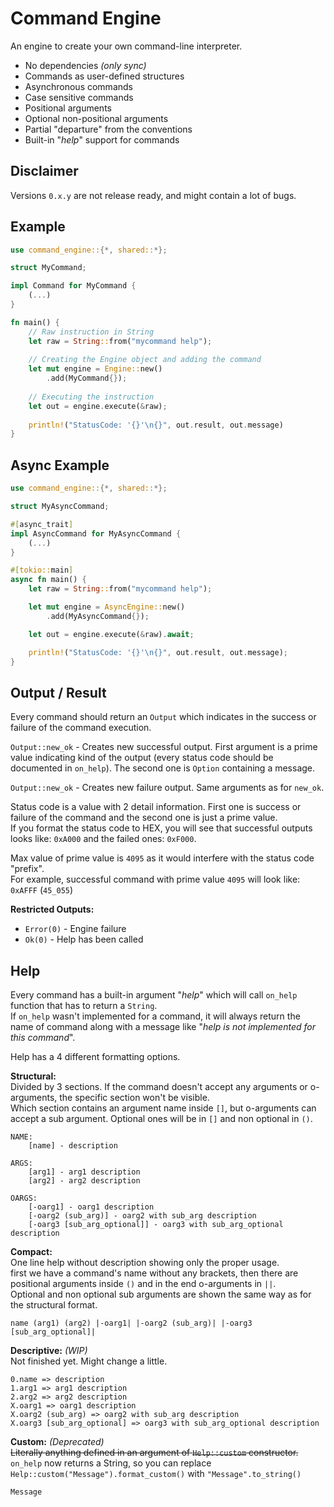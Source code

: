 # Command Engine
An engine to create your own command-line interpreter. <br>
- No dependencies *(only sync)*
- Commands as user-defined structures
- Asynchronous commands
- Case sensitive commands
- Positional arguments
- Optional non-positional arguments
- Partial "departure" from the conventions
- Built-in "*help*" support for commands

## Disclaimer
Versions `0.x.y` are not release ready, and might contain a lot of bugs. <br>

## Example
```rust
use command_engine::{*, shared::*};

struct MyCommand;

impl Command for MyCommand {
    (...)
}

fn main() {
    // Raw instruction in String 
    let raw = String::from("mycommand help");
    
    // Creating the Engine object and adding the command
    let mut engine = Engine::new()
        .add(MyCommand{});
    
    // Executing the instruction
    let out = engine.execute(&raw);
    
    println!("StatusCode: '{}'\n{}", out.result, out.message)
}
```

## Async Example
```rust
use command_engine::{*, shared::*};

struct MyAsyncCommand;

#[async_trait]
impl AsyncCommand for MyAsyncCommand {
    (...)
}

#[tokio::main]
async fn main() {
    let raw = String::from("mycommand help");

    let mut engine = AsyncEngine::new()
        .add(MyAsyncCommand{});

    let out = engine.execute(&raw).await;

    println!("StatusCode: '{}'\n{}", out.result, out.message);
}
```

## Output / Result
Every command should return an `Output` which indicates in the success or failure of the command execution.

`Output::new_ok` - Creates new successful output. First argument is a prime value indicating kind of the output (every status code should be documented in `on_help`). The second one is `Option` containing a message. 

`Output::new_ok` - Creates new failure output. Same arguments as for `new_ok`. 

Status code is a value with 2 detail information. First one is success or failure of the command and the second one is just a prime value.<br>
If you format the status code to HEX, you will see that successful outputs looks like: `0xA000` and the failed ones: `0xF000`.

Max value of prime value is `4095` as it would interfere with the status code "prefix". <br>
For example, successful command with prime value `4095` will look like: `0xAFFF` (`45_055`)

**Restricted Outputs:**
- `Error(0)` - Engine failure
- `Ok(0)` - Help has been called

## Help
Every command has a built-in argument "*help*" which will call `on_help` function that has to return a `String`. <br>
If `on_help` wasn't implemented for a command, it will always return the name of command along with a message like "*help is not implemented for this command*".

Help has a 4 different formatting options.

__**Structural:**__ <br>
Divided by 3 sections. If the command doesn't accept any arguments or o-arguments, the specific section won't be visible. <br>
Which section contains an argument name inside `[]`, but o-arguments can accept a sub argument. Optional ones will be in `[]` and non optional in `()`.
```
NAME:
	[name] - description

ARGS:
	[arg1] - arg1 description
	[arg2] - arg2 description

OARGS:
	[-oarg1] - oarg1 description
	[-oarg2 (sub_arg)] - oarg2 with sub_arg description
	[-oarg3 [sub_arg_optional]] - oarg3 with sub_arg_optional description
```

__**Compact:**__ <br>
One line help without description showing only the proper usage.<br>
first we have a command's name without any brackets, then there are positional arguments inside `()` and in the end o-arguments in `||`.<br>
Optional and non optional sub arguments are shown the same way as for the structural format. 
```
name (arg1) (arg2) |-oarg1| |-oarg2 (sub_arg)| |-oarg3 [sub_arg_optional]|
```

__**Descriptive:**__ *(WIP)* <br>
Not finished yet. Might change a little.
```
0.name => description
1.arg1 => arg1 description
2.arg2 => arg2 description
X.oarg1 => oarg1 description
X.oarg2 (sub_arg) => oarg2 with sub_arg description
X.oarg3 [sub_arg_optional] => oarg3 with sub_arg_optional description
```

__**Custom:**__  *(Deprecated)* <br>
~~Literally anything defined in an argument of `Help::custom` constructor.~~ <br>
`on_help` now returns a String, so you can replace `Help::custom("Message").format_custom()` with `"Message".to_string()`
```
Message
```
